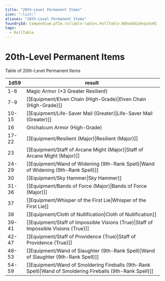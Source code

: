 ```yaml
---
title: "20th-Level Permanent Items"
icon: ":list:"
aliases: "20th-Level Permanent Items"
foundryId: Compendium.pf2e.rollable-tables.RollTable.NOkobOGi0nqsboHI
tags:
  - RollTable
---
```


# 20th-Level Permanent Items
<p>Table of 20th-Level Permanent Items</p>

| 1d59 | result |
|------|--------|
| 1-6 | Magic Armor (+3 Greater Resilient) |
| 7-9 | [[Equipment/Elven Chain (High-Grade)\|Elven Chain (High-Grade)]] |
| 10-15 | [[Equipment/Life-Saver Mail (Greater)\|Life-Saver Mail (Greater)]] |
| 16 | Orichalcum Armor (High-Grade) |
| 17-22 | [[Equipment/Resilient (Major)\|Resilient (Major)]] |
| 23 | [[Equipment/Staff of Arcane Might (Major)\|Staff of Arcane Might (Major)]] |
| 24-29 | [[Equipment/Wand of Widening (9th-Rank Spell)\|Wand of Widening (9th-Rank Spell)]] |
| 30 | [[Equipment/Sky Hammer\|Sky Hammer]] |
| 31-36 | [[Equipment/Bands of Force (Major)\|Bands of Force (Major)]] |
| 37 | [[Equipment/Whisper of the First Lie\|Whisper of the First Lie]] |
| 38 | [[Equipment/Cloth of Nullification\|Cloth of Nullification]] |
| 39-41 | [[Equipment/Staff of Impossible Visions (True)\|Staff of Impossible Visions (True)]] |
| 42-47 | [[Equipment/Staff of Providence (True)\|Staff of Providence (True)]] |
| 48-53 | [[Equipment/Wand of Slaughter (9th-Rank Spell)\|Wand of Slaughter (9th-Rank Spell)]] |
| 54-59 | [[Equipment/Wand of Smoldering Fireballs (9th-Rank Spell)\|Wand of Smoldering Fireballs (9th-Rank Spell)]] |
